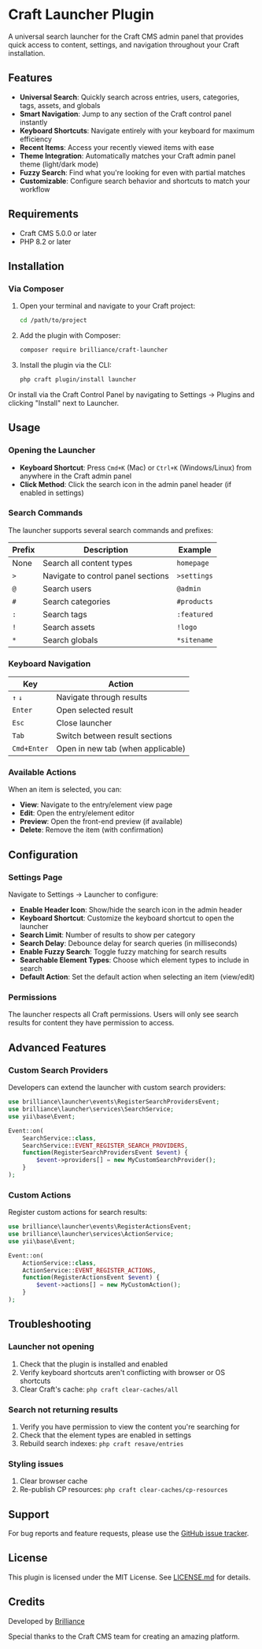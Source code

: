 # Craft Launcher Plugin

A universal search launcher for the Craft CMS admin panel that provides quick access to content, settings, and navigation throughout your Craft installation.

## Features

- **Universal Search**: Quickly search across entries, users, categories, tags, assets, and globals
- **Smart Navigation**: Jump to any section of the Craft control panel instantly
- **Keyboard Shortcuts**: Navigate entirely with your keyboard for maximum efficiency
- **Recent Items**: Access your recently viewed items with ease
- **Theme Integration**: Automatically matches your Craft admin panel theme (light/dark mode)
- **Fuzzy Search**: Find what you're looking for even with partial matches
- **Customizable**: Configure search behavior and shortcuts to match your workflow

## Requirements

- Craft CMS 5.0.0 or later
- PHP 8.2 or later

## Installation

### Via Composer

1. Open your terminal and navigate to your Craft project:
   ```bash
   cd /path/to/project
   ```

2. Add the plugin with Composer:
   ```bash
   composer require brilliance/craft-launcher
   ```

3. Install the plugin via the CLI:
   ```bash
   php craft plugin/install launcher
   ```

Or install via the Craft Control Panel by navigating to Settings → Plugins and clicking "Install" next to Launcher.

## Usage

### Opening the Launcher

- **Keyboard Shortcut**: Press `Cmd+K` (Mac) or `Ctrl+K` (Windows/Linux) from anywhere in the Craft admin panel
- **Click Method**: Click the search icon in the admin panel header (if enabled in settings)

### Search Commands

The launcher supports several search commands and prefixes:

| Prefix | Description | Example |
|--------|-------------|---------|
| None | Search all content types | `homepage` |
| `>` | Navigate to control panel sections | `>settings` |
| `@` | Search users | `@admin` |
| `#` | Search categories | `#products` |
| `:` | Search tags | `:featured` |
| `!` | Search assets | `!logo` |
| `*` | Search globals | `*sitename` |

### Keyboard Navigation

| Key | Action |
|-----|--------|
| `↑` `↓` | Navigate through results |
| `Enter` | Open selected result |
| `Esc` | Close launcher |
| `Tab` | Switch between result sections |
| `Cmd+Enter` | Open in new tab (when applicable) |

### Available Actions

When an item is selected, you can:
- **View**: Navigate to the entry/element view page
- **Edit**: Open the entry/element editor
- **Preview**: Open the front-end preview (if available)
- **Delete**: Remove the item (with confirmation)

## Configuration

### Settings Page

Navigate to Settings → Launcher to configure:

- **Enable Header Icon**: Show/hide the search icon in the admin header
- **Keyboard Shortcut**: Customize the keyboard shortcut to open the launcher
- **Search Limit**: Number of results to show per category
- **Search Delay**: Debounce delay for search queries (in milliseconds)
- **Enable Fuzzy Search**: Toggle fuzzy matching for search results
- **Searchable Element Types**: Choose which element types to include in search
- **Default Action**: Set the default action when selecting an item (view/edit)

### Permissions

The launcher respects all Craft permissions. Users will only see search results for content they have permission to access.

## Advanced Features

### Custom Search Providers

Developers can extend the launcher with custom search providers:

```php
use brilliance\launcher\events\RegisterSearchProvidersEvent;
use brilliance\launcher\services\SearchService;
use yii\base\Event;

Event::on(
    SearchService::class,
    SearchService::EVENT_REGISTER_SEARCH_PROVIDERS,
    function(RegisterSearchProvidersEvent $event) {
        $event->providers[] = new MyCustomSearchProvider();
    }
);
```

### Custom Actions

Register custom actions for search results:

```php
use brilliance\launcher\events\RegisterActionsEvent;
use brilliance\launcher\services\ActionService;
use yii\base\Event;

Event::on(
    ActionService::class,
    ActionService::EVENT_REGISTER_ACTIONS,
    function(RegisterActionsEvent $event) {
        $event->actions[] = new MyCustomAction();
    }
);
```

## Troubleshooting

### Launcher not opening

1. Check that the plugin is installed and enabled
2. Verify keyboard shortcuts aren't conflicting with browser or OS shortcuts
3. Clear Craft's cache: `php craft clear-caches/all`

### Search not returning results

1. Verify you have permission to view the content you're searching for
2. Check that the element types are enabled in settings
3. Rebuild search indexes: `php craft resave/entries`

### Styling issues

1. Clear browser cache
2. Re-publish CP resources: `php craft clear-caches/cp-resources`

## Support

For bug reports and feature requests, please use the [GitHub issue tracker](https://github.com/brilliance/craft-launcher/issues).

## License

This plugin is licensed under the MIT License. See [LICENSE.md](LICENSE.md) for details.

## Credits

Developed by [Brilliance](https://www.brilliancenw.com/)

Special thanks to the Craft CMS team for creating an amazing platform.